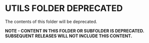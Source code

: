 # UTILS FOLDER DEPRECATED

The contents of this folder will be deprecated.

**NOTE - CONTENT IN THIS FOLDER OR SUBFOLDER IS DEPRECATED. SUBSEQUENT RELEASES WILL NOT INCLUDE THIS CONTENT.**